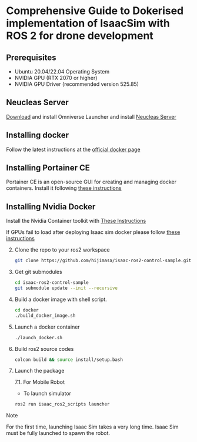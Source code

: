 # Comprehensive Guide to Dokerised implementation of IsaacSim with ROS 2 for drone development

## Prerequisites
- Ubuntu 20.04/22.04 Operating System
- NVIDIA GPU (RTX 2070 or higher)
- NVIDIA GPU Driver (recommended version 525.85)

## Neucleas Server
[Download](https://docs.omniverse.nvidia.com/install-guide/latest/workstation-install.html) and install Omniverse Launcher and install [Neucleas Server](https://docs.omniverse.nvidia.com/launcher/latest/workstation-launcher.html#collaboration-tab)

## Installing docker
Follow the latest instructions at the [official docker page](https://docs.docker.com/engine/install/ubuntu/)

## Installing Portainer CE
Portainer CE is an open-source GUI for creating and managing docker containers. Install it following [these instructions](https://docs.portainer.io/start/install-ce/server/docker/linux)

## Installing Nvidia Docker
Install the Nvidia Container toolkit with [These Instructions](https://docs.nvidia.com/datacenter/cloud-native/container-toolkit/latest/install-guide.html)

If GPUs fail to load after deploying Isaac sim docker please follow [these instructions]()

2. Clone the repo to your ros2 workspace
   ```bash
   git clone https://github.com/hijimasa/isaac-ros2-control-sample.git
   ```

3. Get git submodules
   ```bash
   cd isaac-ros2-control-sample
   git submodule update --init --recursive
   ```

4. Build a docker image with shell script.
   ```bash
   cd docker
   ./build_docker_image.sh
   ```

5. Launch a docker container
   ```bash
   ./launch_docker.sh
   ```

6. Build ros2 source codes
   ```bash
   colcon build && source install/setup.bash
   ```

7. Launch the package

   7.1. For Mobile Robot
   - To launch simulator
   ```bash
   ros2 run isaac_ros2_scripts launcher
   ```





> [!NOTE]
> For the first time, launching Isaac Sim takes a very long time.
> Isaac Sim must be fully launched to spawn the robot.
